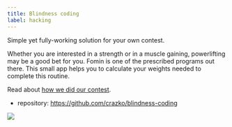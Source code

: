 ```yaml
---
title: Blindness coding
label: hacking
---
```


Simple yet fully-working solution for your own contest.

Whether you are interested in a strength or in a muscle gaining, powerlifting may be a good bet for you. Fomin is one of the prescribed programs out there. This small app helps you to calculate your weights needed to complete this routine.

Read about [how we did our contest](/code-together-and-have-fun).

- repository: https://github.com/crazko/blindness-coding

![](./assets/thumbs/blindness-coding.png)

